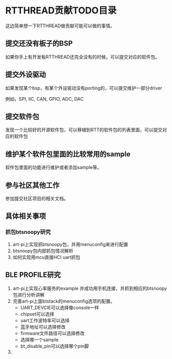 # RTTHREAD贡献TODO目录

这边简单想一下RTTHREAD做贡献可能可以做的事情。

## 提交还没有板子的BSP

如果你手上有开发板RTTHREAD还完全没有的时候，可以提交对应的软件包。

## 提交外设驱动

如果发现某个bsp，有某个外设驱动没有porting的，可以提交维护一部分driver

例如，SPI, IIC, CAN, GPIO, ADC, DAC

## 提交软件包

发现一个比较好的开源软件包，可以移植到RTT的软件包的列表里面，可以提交对应的软件包

## 维护某个软件包里面的比较常用的sample

软件包里面的功能进行维护或者添加sample等。

## 参与社区其他工作

参加提交社区项目的相关文档。





## 具体相关事项

###  抓包btsnoopy研究

1. art-pi上实现抓btsnoopy包，并用menuconfig来进行配置
2. btsnoopy包内部抓包情况解析
3. 如何实现用mcu直接HCI uart抓包



##  BLE PROFILE研究

1. art-pi上实现心率服务的example 并成功用手机连接，并抓到相应的btsnoopy包进行分析讲解
2. 完善art-pi上面btstack的menuconfig选项的配置。
   - UART_DEVCIE可以选择像console一样
   - chipset可以选择
   - uart工作波特率可以选择
   - 蓝牙地址可以选择修改
   - firmware文件路径可以选择修改
   - 选择哪一个sample
   - bt_disable_pin可以选择哪个pin脚
3. 

